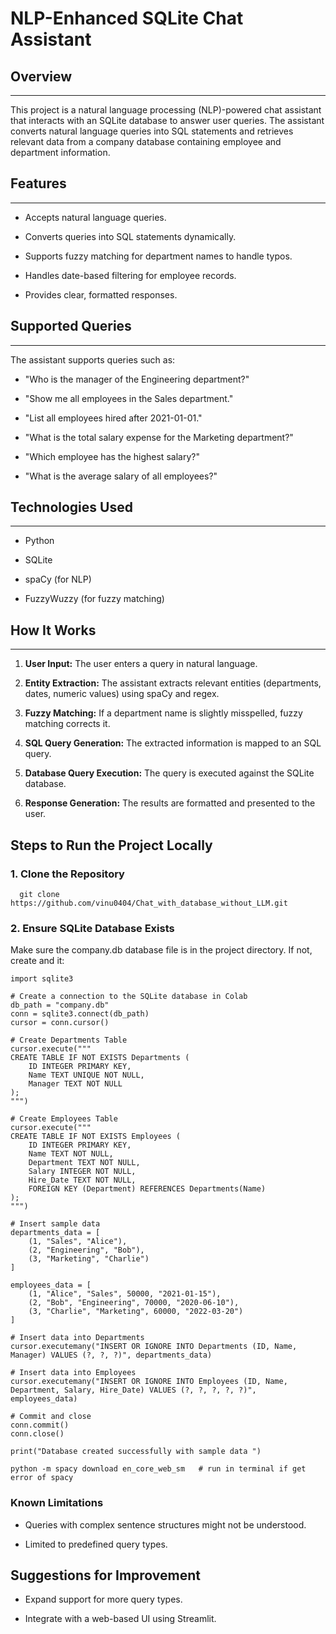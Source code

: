 # NLP-Enhanced SQLite Chat Assistant

## Overview
--------

This project is a natural language processing (NLP)-powered chat assistant that interacts with an SQLite database to answer user queries. The assistant converts natural language queries into SQL statements and retrieves relevant data from a company database containing employee and department information.

## Features
--------

*   Accepts natural language queries.
    
*   Converts queries into SQL statements dynamically.
    
*   Supports fuzzy matching for department names to handle typos.
    
*   Handles date-based filtering for employee records.
    
*   Provides clear, formatted responses.
    

## Supported Queries
-----------------

The assistant supports queries such as:

*   "Who is the manager of the Engineering department?"
    
*   "Show me all employees in the Sales department."
    
*   "List all employees hired after 2021-01-01."
    
*   "What is the total salary expense for the Marketing department?"
    
*   "Which employee has the highest salary?"
    
*   "What is the average salary of all employees?"
    

## Technologies Used
-----------------

*   Python
    
*   SQLite
    
*   spaCy (for NLP)
    
*   FuzzyWuzzy (for fuzzy matching)
    

## How It Works
------------

1.  **User Input:** The user enters a query in natural language.
    
2.  **Entity Extraction:** The assistant extracts relevant entities (departments, dates, numeric values) using spaCy and regex.
    
3.  **Fuzzy Matching:** If a department name is slightly misspelled, fuzzy matching corrects it.
    
4.  **SQL Query Generation:** The extracted information is mapped to an SQL query.
    
5.  **Database Query Execution:** The query is executed against the SQLite database.
    
6.  **Response Generation:** The results are formatted and presented to the user.
    

Steps to Run the Project Locally
--------------------------------

### 1\. Clone the Repository
`   git clone https://github.com/vinu0404/Chat_with_database_without_LLM.git   `

### 2\. Ensure SQLite Database Exists

Make sure the company.db database file is in the project directory. If not, create and  it:
```
import sqlite3

# Create a connection to the SQLite database in Colab
db_path = "company.db"  
conn = sqlite3.connect(db_path)
cursor = conn.cursor()

# Create Departments Table
cursor.execute("""
CREATE TABLE IF NOT EXISTS Departments (
    ID INTEGER PRIMARY KEY,
    Name TEXT UNIQUE NOT NULL,
    Manager TEXT NOT NULL
);
""")

# Create Employees Table
cursor.execute("""
CREATE TABLE IF NOT EXISTS Employees (
    ID INTEGER PRIMARY KEY,
    Name TEXT NOT NULL,
    Department TEXT NOT NULL,
    Salary INTEGER NOT NULL,
    Hire_Date TEXT NOT NULL,
    FOREIGN KEY (Department) REFERENCES Departments(Name)
);
""")

# Insert sample data
departments_data = [
    (1, "Sales", "Alice"),
    (2, "Engineering", "Bob"),
    (3, "Marketing", "Charlie")
]

employees_data = [
    (1, "Alice", "Sales", 50000, "2021-01-15"),
    (2, "Bob", "Engineering", 70000, "2020-06-10"),
    (3, "Charlie", "Marketing", 60000, "2022-03-20")
]

# Insert data into Departments
cursor.executemany("INSERT OR IGNORE INTO Departments (ID, Name, Manager) VALUES (?, ?, ?)", departments_data)

# Insert data into Employees
cursor.executemany("INSERT OR IGNORE INTO Employees (ID, Name, Department, Salary, Hire_Date) VALUES (?, ?, ?, ?, ?)", employees_data)

# Commit and close
conn.commit()
conn.close()

print("Database created successfully with sample data ")

```

```
python -m spacy download en_core_web_sm   # run in terminal if get error of spacy 
```

### Known Limitations


    
*   Queries with complex sentence structures might not be understood.
    
*   Limited to predefined query types.
    

## Suggestions for Improvement
    
*   Expand support for more query types.
    
*   Integrate with a web-based UI using Streamlit.
    

